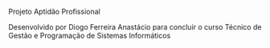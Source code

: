 Projeto Aptidão Profissional

Desenvolvido por Diogo Ferreira Anastácio para concluir o curso Técnico de Gestão e Programação de Sistemas Informáticos

